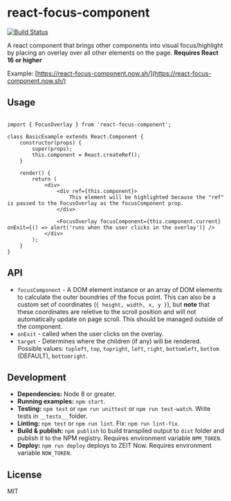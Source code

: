 # react-focus-component

[![Build Status](https://travis-ci.org/hofnarwillie/react-focus-component.svg?branch=master)](https://travis-ci.org/hofnarwillie/react-focus-component)

A react component that brings other components into visual focus/highlight by placing an overlay over all other elements on the page. **Requires React 16 or higher**

Example: [https://react-focus-component.now.sh/](https://react-focus-component.now.sh/)

## Usage

```

import { FocusOverlay } from 'react-focus-component';

class BasicExample extends React.Component {
    constructor(props) {
        super(props);
        this.component = React.createRef();
    }

    render() {
        return (
            <div>
                <div ref={this.component}>
                    This element will be highlighted because the "ref" is passed to the FocusOverlay as the focusComponent prop.
                </div>

                <FocusOverlay focusComponent={this.component.current} onExit={() => alert('runs when the user clicks in the overlay')} />
            </div>
        );
    }
}

```

## API

* `focusComponent` - A DOM element instance or an array of DOM elements to calculate the outer boundries of the focus point. This can also be a custom set of coordinates (`{ height, width, x, y }`), but **note** that these coordinates are reletive to the scroll position and will not automatically update on page scroll. This should be managed outside of the component. 
* `onExit` - called when the user clicks on the overlay.
* `target` - Determines where the children (if any) will be rendered. Possible values: `topleft`, `top`, `topright`, `left`, `right`, `bottomleft`, `bottom` (DEFAULT), `bottomright`.

## Development

* **Dependencies:** Node 8 or greater.
* **Running examples:** `npm start`.
* **Testing:** `npm test` or `npm run unittest` or `npm run test-watch`. Write tests in `__tests__` folder.
* **Linting:** `npm test` or `npm run lint`. Fix: `npm run lint-fix`.
* **Build & publish:** `npm publish` to build transpiled output to `dist` folder and publish it to the NPM registry. Requires environment variable `NPM_TOKEN`.
* **Deploy:** `npm run deploy` deploys to ZEIT Now. Requires environment variable `NOW_TOKEN`.

## License

MIT
